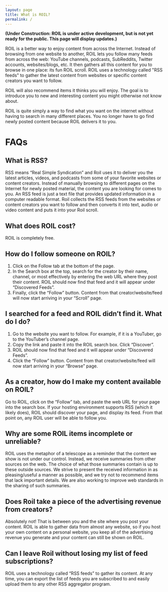 ```yaml
---
layout: page
title: What is ROIL?
permalink: /
---
```


**(Under Construction: ROIL is under active development, but is not yet ready
for the public.  This page will display updates.)**

ROIL is a better way to enjoy content from across the Internet. Instead of browsing from one website to another, ROIL lets you follow many feeds from across the web: YouTube channels, podcasts, SubReddits, Twitter accounts, websites/blogs, etc.  It then gathers all this content for you to browse in one place: its fun ROIL scroll. ROIL uses a technology called "RSS feeds" to gather the latest content from websites or specific content creators you want to follow.

ROIL will also recommend items it thinks you will enjoy. The goal is to introduce you to new and interesting content you might otherwise not know about.

ROIL is quite simply a way to find what you want on the internet without having to search in many different places. You no longer have to go find newly posted content because ROIL delivers it to you.

# FAQs

## What is RSS?

RSS means “Real Simple Syndication”  and Roil uses it to deliver you the latest articles, videos, and podcasts from some of your favorite websites or content creators. Instead of manually browsing to different pages on the Internet for newly posted material, the content you are looking for comes to you. An RSS feed is just a text file that provides updated information in a computer readable format. Roil collects the RSS feeds from the websites or content creators you want to follow and then converts it into text, audio or video content and puts it into your Roil scroll.

## What does ROIL cost?

ROIL is completely free.

## How do I follow someone on ROIL?

1. Click on the Follow tab at the bottom of the page.
2. In the Search box at the top, search for the creator by their name, channel, or most effectively by entering the web URL where they post their content. ROIL should now find that feed and it will appear under “Discovered Feeds”.
3. Finally, click the “Follow” button. Content from that creator/website/feed will now start arriving in your “Scroll” page.

## I searched for a feed and ROIL didn’t find it. What do I do?

1. Go to the website you want to follow. For example, if it is a YouTuber, go to the YouTuber’s channel page.
2. Copy the link and paste it into the ROIL search box. Click “Discover”.
3. ROIL should now find that feed and it will appear under “Discovered Feeds”.
4. Click the “Follow” button. Content from that creator/website/feed will now start arriving in your “Browse” page.

## As a creator, how do I make my content available on ROIL?

Go to ROIL, click on the “Follow” tab, and paste the web URL for your page into the search box.  If your hosting environment supports RSS (which it likely does), ROIL should discover your page, and display its feed.  From that point on, any ROIL user will be able to follow you.

## Why are some ROIL items incomplete or unreliable?

ROIL uses the metaphor of a telescope as a reminder that the content we show is not under our control.  Instead, we receive summaries from other sources on the web.  The choice of what those summaries contain is up to these outside sources.  We strive to present the received information in as pleasing/useful a manner as possible, and we try not to recommend items that lack important details.  We are also working to improve web standards in the sharing of such summaries.

## Does Roil take a piece of the advertising revenue from creators?

Absolutely not! That is between you and the site where you post your content. ROIL is able to gather data from almost any website, so if you host your own content on a personal website, you keep all of the advertising revenue you generate and your content can still be shown on ROIL.

## Can I leave Roil without losing my list of feed subscriptions?

ROIL uses a technology called “RSS feeds” to gather its content. At any time, you can export the list of feeds you are subscribed to and easily upload them to any other RSS aggregator program.

